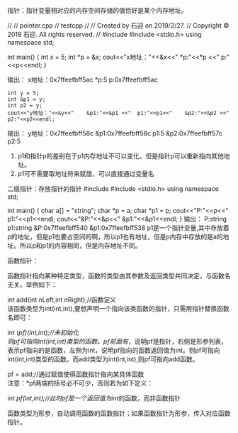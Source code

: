 指针：指针变量相对应的内存空间存储的值恰好是某个内存地址。

//
//  pointer.cpp
//  testcpp
//
//  Created by 石迎 on 2019/2/27.
//  Copyright © 2019 石迎. All rights reserved.
//
#include <iostream>
#include <stdio.h>
using namespace std;

int main()
{
    int x = 5;
    int *p = &x;
    cout<<"x地址："<<&x<<"    *p:"<<*p <<"  p:"<<p<<endl;
}

输出：
x地址：0x7ffeefbff5ac    *p:5  p:0x7ffeefbff5ac

    int y = 5;
    int &p1 = y;
    int p2 = y;
    cout<<"y地址："<<&y<<"    &p1:"<<&p1 <<"  p1:"<<p1<<"    &p2:"<<&p2 <<"  p2:"<<p2<<endl;
    
输出：
y地址：0x7ffeefbff58c    &p1:0x7ffeefbff58c  p1:5    &p2:0x7ffeefbff57c  p2:5
1. p1和指针p的差别在于p1内存地址不可以变化。但是指针p可以重新指向其他地址。
2. p1可不需要取地址符来赋值，可以直接通过变量名

二级指针：存放指针的指针
#include <iostream>
#include <stdio.h>
using namespace std;

int main()
{
    char a[] = "string";
    char *p = a;
    char *p1 = p;
    cout<<"P:"<<p<<"  p1:"<<p1<<endl;
    cout<<"&P:"<<&p<<"  &p1:"<<&p1<<endl;
}
输出：
P:string  p1:string
&P:0x7ffeefbff540  &p1:0x7ffeefbff538
p1是一个指针变量,其中存放着p的地址，但是p1也要占空间的啊，所以p1也有地址，但是p内存中存放的是a的地址。所以p和p1的内容相同，但是内存地址不同。

函数指针：

函数指针指向某种特定类型，函数的类型由其参数及返回类型共同决定，与函数名无关。举例如下：

int add(int nLeft,int nRight);//函数定义  
 该函数类型为int(int,int),要想声明一个指向该类函数的指针，只需用指针替换函数名即可：

int (*pf)(int,int);//未初始化  
  则pf可指向int(int,int)类型的函数。pf前面有*，说明pf是指针，右侧是形参列表，表示pf指向的是函数，左侧为int，说明pf指向的函数返回值为int。则pf可指向int(int,int)类型的函数。而add类型为int(int,int),则pf可指向add函数。

pf = add;//通过赋值使得函数指针指向某具体函数  
  注意：*pf两端的括号必不可少，否则若为如下定义：

int *pf(int,int);//此时pf是一个返回值为int*的函数，而非函数指针 

函数类型为形参，自动调用函数的函数指针；如果函数指针为形参，传入对应函数指针。

